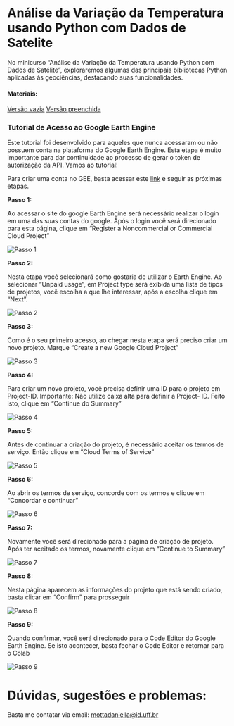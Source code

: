 # Análise da Variação da Temperatura usando Python com Dados de Satelite
No minicurso “Análise da Variação da Temperatura usando Python com Dados de Satélite”, exploraremos algumas das principais bibliotecas Python aplicadas às geociências, destacando suas funcionalidades. 

#### Materiais:
[Versão vazia](https://colab.research.google.com/drive/1IskS5qUow7w5xCWsEJZTHs4tZclpUOLO?usp=sharing)
[Versão preenchida](https://colab.research.google.com/drive/1aD-8h0vEDMKl7huyzjP0D62AbqV2nXe5?usp=sharing)

### Tutorial de Acesso ao Google Earth Engine
Este tutorial foi desenvolvido para aqueles que nunca acessaram ou não possuem conta na plataforma do Google Earth Engine. Esta etapa é muito importante para dar continuidade ao processo de gerar o token de autorização da API. Vamos ao tutorial!

Para criar uma conta no GEE, basta acessar este [link](https://code.earthengine.google.com/register) e seguir as próximas etapas.

**Passo 1:**  

Ao acessar o site do google Earth Engine será necessário realizar o login em uma das suas contas do google. Após o login você será direcionado para esta página, clique em “Register a Noncommercial or Commercial Cloud Project” 

![Passo 1](https://github.com/MottaD2/TCC-Daniella_Motta/blob/e9c0025aff82e5bdc16f21034ffee3a2c37a0c56/_images_/1.png)

**Passo 2:**  

Nesta etapa você selecionará como gostaria de utilizar o Earth Engine. Ao selecionar “Unpaid usage”, em Project type será exibida uma lista de tipos de projetos, você escolha a que lhe interessar, após a escolha clique em “Next”.

![Passo 2](https://github.com/MottaD2/TCC-Daniella_Motta/blob/e9c0025aff82e5bdc16f21034ffee3a2c37a0c56/_images_/2.png)

**Passo 3:**  

Como é o seu primeiro acesso, ao chegar nesta etapa será preciso criar um novo projeto. Marque “Create a new Google Cloud Project”

![Passo 3](https://github.com/MottaD2/TCC-Daniella_Motta/blob/e9c0025aff82e5bdc16f21034ffee3a2c37a0c56/_images_/3.png)

**Passo 4:**  

Para criar um novo projeto, você precisa definir uma ID para o projeto em Project-ID. Importante: Não utilize caixa alta para definir a Project- ID.  Feito isto, clique em “Continue do Summary”

![Passo 4](https://github.com/MottaD2/TCC-Daniella_Motta/blob/e9c0025aff82e5bdc16f21034ffee3a2c37a0c56/_images_/4.png)

**Passo 5:**  

Antes de continuar a criação do projeto, é necessário aceitar os termos de serviço. Então clique em “Cloud Terms of Service”

![Passo 5](https://github.com/MottaD2/TCC-Daniella_Motta/blob/e9c0025aff82e5bdc16f21034ffee3a2c37a0c56/_images_/5.png)

**Passo 6:**  

Ao abrir os termos de serviço, concorde com os termos e clique em “Concordar e continuar”

![Passo 6](https://github.com/MottaD2/TCC-Daniella_Motta/blob/e9c0025aff82e5bdc16f21034ffee3a2c37a0c56/_images_/6.png)

**Passo 7:**  

Novamente você será direcionado para a página de criação de projeto. Após ter aceitado os termos, novamente clique em “Continue to Summary” 

![Passo 7](https://github.com/MottaD2/TCC-Daniella_Motta/blob/e9c0025aff82e5bdc16f21034ffee3a2c37a0c56/_images_/7.png)

**Passo 8:**  

Nesta página aparecem as informações do projeto que está sendo criado, basta clicar em “Confirm” para prosseguir

![Passo 8](https://github.com/MottaD2/TCC-Daniella_Motta/blob/e9c0025aff82e5bdc16f21034ffee3a2c37a0c56/_images_/8.png)


**Passo 9:**  

Quando confirmar, você será direcionado para o Code Editor do Google Earth Engine. Se isto acontecer, basta fechar o Code Editor e retornar para o Colab

![Passo 9](https://github.com/MottaD2/TCC-Daniella_Motta/blob/e9c0025aff82e5bdc16f21034ffee3a2c37a0c56/_images_/9.png)


# Dúvidas, sugestões e problemas:  
Basta me contatar via email: mottadaniella@id.uff.br
